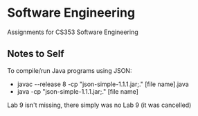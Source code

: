 # Software Engineering
Assignments for CS353 Software Engineering


## Notes to Self
To compile/run Java programs using JSON:
- javac --release 8 -cp "json-simple-1.1.1.jar;." [file name].java
- java -cp "json-simple-1.1.1.jar;." [file name]

Lab 9 isn't missing, there simply was no Lab 9 (it was cancelled)
